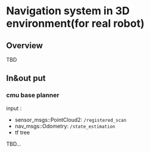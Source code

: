 # Navigation system in 3D environment(for real robot)

## Overview
TBD

## In&out put

### cmu base planner

input :
  - sensor_msgs::PointCloud2: `/registered_scan` 
  - nav_msgs::Odometry: `/state_estimation`
  - tf tree

  TBD...